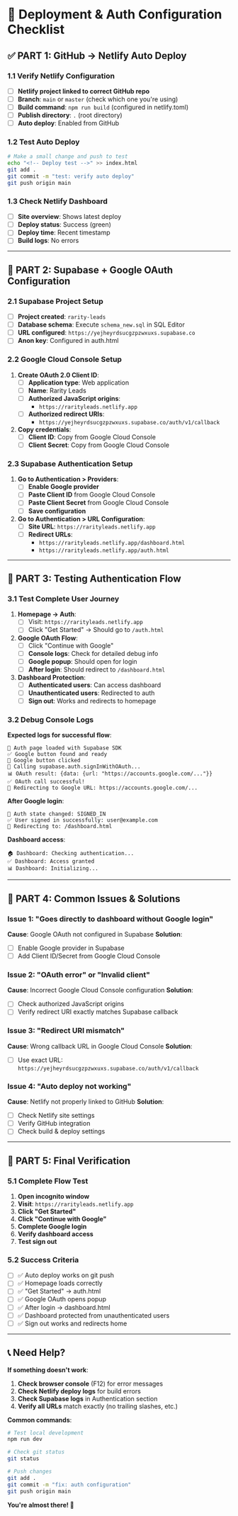 # 🚀 Deployment & Auth Configuration Checklist

## ✅ **PART 1: GitHub → Netlify Auto Deploy**

### **1.1 Verify Netlify Configuration**
- [ ] **Netlify project linked to correct GitHub repo**
- [ ] **Branch**: `main` or `master` (check which one you're using)
- [ ] **Build command**: `npm run build` (configured in netlify.toml)
- [ ] **Publish directory**: `.` (root directory)
- [ ] **Auto deploy**: Enabled from GitHub

### **1.2 Test Auto Deploy**
```bash
# Make a small change and push to test
echo "<!-- Deploy test -->" >> index.html
git add .
git commit -m "test: verify auto deploy"
git push origin main
```

### **1.3 Check Netlify Dashboard**
- [ ] **Site overview**: Shows latest deploy
- [ ] **Deploy status**: Success (green)
- [ ] **Deploy time**: Recent timestamp
- [ ] **Build logs**: No errors

---

## 🔐 **PART 2: Supabase + Google OAuth Configuration**

### **2.1 Supabase Project Setup**
- [ ] **Project created**: `rarity-leads`
- [ ] **Database schema**: Execute `schema_new.sql` in SQL Editor
- [ ] **URL configured**: `https://yejheyrdsucgzpzwxuxs.supabase.co`
- [ ] **Anon key**: Configured in auth.html

### **2.2 Google Cloud Console Setup**
1. **Create OAuth 2.0 Client ID**:
   - [ ] **Application type**: Web application
   - [ ] **Name**: Rarity Leads
   - [ ] **Authorized JavaScript origins**: 
     - `https://rarityleads.netlify.app`
   - [ ] **Authorized redirect URIs**: 
     - `https://yejheyrdsucgzpzwxuxs.supabase.co/auth/v1/callback`

2. **Copy credentials**:
   - [ ] **Client ID**: Copy from Google Cloud Console
   - [ ] **Client Secret**: Copy from Google Cloud Console

### **2.3 Supabase Authentication Setup**
1. **Go to Authentication > Providers**:
   - [ ] **Enable Google provider**
   - [ ] **Paste Client ID** from Google Cloud Console
   - [ ] **Paste Client Secret** from Google Cloud Console
   - [ ] **Save configuration**

2. **Go to Authentication > URL Configuration**:
   - [ ] **Site URL**: `https://rarityleads.netlify.app`
   - [ ] **Redirect URLs**: 
     - `https://rarityleads.netlify.app/dashboard.html`
     - `https://rarityleads.netlify.app/auth.html`

---

## 🧪 **PART 3: Testing Authentication Flow**

### **3.1 Test Complete User Journey**
1. **Homepage → Auth**:
   - [ ] Visit: `https://rarityleads.netlify.app`
   - [ ] Click "Get Started" → Should go to `/auth.html`

2. **Google OAuth Flow**:
   - [ ] Click "Continue with Google"
   - [ ] **Console logs**: Check for detailed debug info
   - [ ] **Google popup**: Should open for login
   - [ ] **After login**: Should redirect to `/dashboard.html`

3. **Dashboard Protection**:
   - [ ] **Authenticated users**: Can access dashboard
   - [ ] **Unauthenticated users**: Redirected to auth
   - [ ] **Sign out**: Works and redirects to homepage

### **3.2 Debug Console Logs**
**Expected logs for successful flow**:
```
🚀 Auth page loaded with Supabase SDK
✅ Google button found and ready
🔗 Google button clicked
🔧 Calling supabase.auth.signInWithOAuth...
📊 OAuth result: {data: {url: "https://accounts.google.com/..."}}
✅ OAuth call successful!
🔄 Redirecting to Google URL: https://accounts.google.com/...
```

**After Google login**:
```
🔄 Auth state changed: SIGNED_IN
✅ User signed in successfully: user@example.com
🚀 Redirecting to: /dashboard.html
```

**Dashboard access**:
```
🏠 Dashboard: Checking authentication...
✅ Dashboard: Access granted
📊 Dashboard: Initializing...
```

---

## 🚨 **PART 4: Common Issues & Solutions**

### **Issue 1: "Goes directly to dashboard without Google login"**
**Cause**: Google OAuth not configured in Supabase
**Solution**: 
- [ ] Enable Google provider in Supabase
- [ ] Add Client ID/Secret from Google Cloud Console

### **Issue 2: "OAuth error" or "Invalid client"**
**Cause**: Incorrect Google Cloud Console configuration
**Solution**:
- [ ] Check authorized JavaScript origins
- [ ] Verify redirect URI exactly matches Supabase callback

### **Issue 3: "Redirect URI mismatch"**
**Cause**: Wrong callback URL in Google Cloud Console
**Solution**:
- [ ] Use exact URL: `https://yejheyrdsucgzpzwxuxs.supabase.co/auth/v1/callback`

### **Issue 4: "Auto deploy not working"**
**Cause**: Netlify not properly linked to GitHub
**Solution**:
- [ ] Check Netlify site settings
- [ ] Verify GitHub integration
- [ ] Check build & deploy settings

---

## 🎯 **PART 5: Final Verification**

### **5.1 Complete Flow Test**
1. **Open incognito window**
2. **Visit**: `https://rarityleads.netlify.app`
3. **Click "Get Started"**
4. **Click "Continue with Google"**
5. **Complete Google login**
6. **Verify dashboard access**
7. **Test sign out**

### **5.2 Success Criteria**
- [ ] ✅ Auto deploy works on git push
- [ ] ✅ Homepage loads correctly
- [ ] ✅ "Get Started" → auth.html
- [ ] ✅ Google OAuth opens popup
- [ ] ✅ After login → dashboard.html
- [ ] ✅ Dashboard protected from unauthenticated users
- [ ] ✅ Sign out works and redirects home

---

## 📞 **Need Help?**

**If something doesn't work**:
1. **Check browser console** (F12) for error messages
2. **Check Netlify deploy logs** for build errors
3. **Check Supabase logs** in Authentication section
4. **Verify all URLs** match exactly (no trailing slashes, etc.)

**Common commands**:
```bash
# Test local development
npm run dev

# Check git status
git status

# Push changes
git add .
git commit -m "fix: auth configuration"
git push origin main
```

**You're almost there! 🎉**
